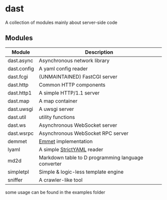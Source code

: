 # dast
A collection of modules mainly about server-side code

## Modules
| Module      | Description                                                            |
| ----------- | ---------------------------------------------------------------------- |
| dast.async  | Asynchronous network library                                           |
| dast.config | A yaml config reader                                                   |
| dast.fcgi   | (UNMAINTAINED) FastCGI server                                          |
| dast.http   | Common HTTP components                                                 |
| dast.http1  | A simple HTTP/1.1 server                                               |
| dast.map    | A map container                                                        |
| dast.uwsgi  | A uwsgi server                                                         |
| dast.util   | utility functions                                                      |
| dast.ws     | Asynchronous WebSocket server                                          |
| dast.wsrpc  | Asynchronous WebSocket RPC server                                      |
| demmet      | [Emmet](https://emmet.io/) implementation                              |
| lyaml       | A simple [StrictYAML](https://github.com/crdoconnor/strictyaml) reader |
| md2d        | Markdown table to D programming language converter                     |
| simpletpl   | Simple & logic-less template engine                                    |
| sniffer     | A crawler-like tool                                                    |

some usage can be found in the examples folder
